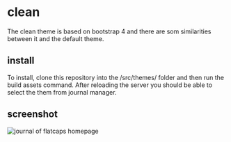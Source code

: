 # clean

The clean theme is based on bootstrap 4 and there are som similarities between it and the default theme.

## install

To install, clone this repository into the /src/themes/ folder and then run the build assets command. After reloading the server you should be able to select the them from journal manager.

## screenshot
![journal of flatcaps homepage](https://github.com/birkbeckctp/clean/master/imgs/journal_of_flatcaps.png)